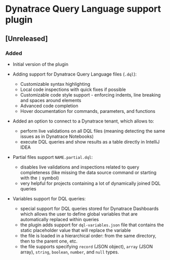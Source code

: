 # Dynatrace Query Language support plugin

## [Unreleased]

### Added

- Initial version of the plugin

- Adding support for Dynatrace Query Language files (`.dql`):
    - Customizable syntax highlighting
    - Local code inspections with quick fixes if possible
    - Customizable code style support - enforcing indents, line breaking and spaces around elements
    - Advanced code completion
    - Hover documentation for commands, parameters, and functions

- Added an option to connect to a Dynatrace tenant, which allows to:
    - perform live validations on all DQL files (meaning detecting the same issues as in Dynatrace Notebooks)
    - execute DQL queries and show results as a table directly in IntelliJ IDEA

- Partial files support `NAME.partial.dql`:
    - disables live validations and inspections related to query completeness (like missing the data source command or
      starting with the `|` symbol)
    - very helpful for projects containing a lot of dynamically joined DQL queries

- Variables support for DQL queries:
    - special support for DQL queries stored for Dynatrace Dashboards which allows the user to define global variables
      that are automatically replaced within queries
    - the plugin adds support for `dql-variables.json` file that contains the static placeholder value that will replace
      the variable
    - the file is loaded in a hierarchical order: from the same directory, then to the parent one, etc.
    - the file supports specifying `record` (JSON object), `array` (JSON array), `string`, `boolean`, `number`, and 
      `null` types.
